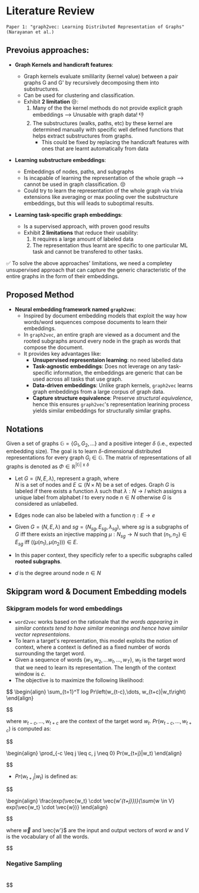 # Literature Review

    Paper 1: "graph2vec: Learning Distributed Representation of Graphs" (Narayanan et al.)

## Prevoius approaches:

- **Graph Kernels and handicraft features**:

  - Graph kernels evaluate smililarity (kernel value) between a pair graphs G and G' by recursively decomposing them into substructures.
  - Can be used for clustering and classification.
  - Exhibit **2 limitation** 😒:
    1. Many of the the kernel methods do not provide explicit graph embeddings --> Unusable with graph data! 👎
    2. The substructures (walks, paths, etc) by these kernel are determined manually with specific well defined functions that helps extract substructures from graphs.
       - This could be fixed by replacing the handicraft features with ones that are learnt automatically from data

- **Learning substructure embeddings**:

  - Embeddings of nodes, paths, and subgraphs
  - Is incapable of learning the representation of the whole graph --> cannot be used in graph classification. 😒
  - Could try to learn the representation of the whole graph via trivia extensions like averaging or max pooling over the substructure embeddings, but this will leads to suboptimal results.

- **Learning task-specific graph embeddings**:
  - Is a supervised approach, with proven good results
  - Exhibit **2 limitations** that reduce their usability:
    1. It requires a large amount of labeled data
    2. The representation thus learnt are specific to one particular ML task and cannot be transfered to other tasks.

✅ To solve the above approaches' limitations, we need a completey unsupervised approach that can capture the generic characteristic of the entire graphs in the form of their embeddings.

## Proposed Method

- **Neural embedding framework named `graph2vec`**:
  - Inspired by document embedding models that exploit the way how words/word sequences compose documents to learn their embeddings.
  - In `graph2vec`, an entire graph are viewed as a document and the rooted subgraphs around every node in the graph as words that compose the document.
  - It provides key advantages like:
    - **Unsupervised representaion learning**: no need labelled data
    - **Task-agnostic embeddings**: Does not leverage on any task-specific information, the embeddings are generic that can be used across all tasks that use graph.
    - **Data-driven embeddings**: Unlike graph kernels, `graph2vec` learns graph embeddings from a large corpus of graph data.
    - **Capture structure equivalence**: Preserve _structural equivalence_, hence this ensures `graph2vec`'s representation learining process yields similar embeddings for structurally similar graphs.

## Notations

Given a set of graphs $\mathbb{G} = \{G_1,G_2,\dots\}$ and a positive integer $\delta$ (i.e., expected embedding size). The goal is to learn $\delta\text{-dimensional distributed representations}$ for every graph $G_i \in \mathbb{G}$.
The matrix of representations of all graphs is denoted as $\Phi \in \mathbb{R}^{|\mathbb{G}|\text{ x }\delta}$

- Let $G = (N,E,\lambda)$, represent a graph, where <br/>
  $N$ is a set of nodes and $E \subseteq (N \times N)$ be a set of edges. Graph $G$ is labeled if there exists a function $\lambda$ such that $\lambda : N \rightarrow l$ which assigns a unique label from alphabet $l$ to every node $n \in N$ otherwise $G$ is considered as unlabelled.

- Edges node can also be labeled with a function $\eta : E \rightarrow e$
- Given $G = (N,E,\lambda)$ and $sg = (N_{sg},E_{sg}, \lambda_{sg})$, where $sg$ is a subgraphs of $G$ iff there exists an injective mapping $\mu : N_{sg} \rightarrow N$ such that $(n_1,n_2) \in E_{sg}$ iff $((\mu(n_1),\mu(n_2))) \in E.$
- In this paper context, they specificly refer to a specific subgraphs called **rooted subgraphs**.
- $d$ is the degree around node $n \in N$

## Skipgram word & Document Embedding models

### Skipgram models for word embeddings

- `word2vec` works based on the rationale that _the words appearing in similar contexts tend to have similar meanings and hence have similar vector representaions_.
- To learn a target's representation, this model exploits the notion of context, where a context is defined as a fixed number of words surrounding the target word.
- Given a sequence of words {${w_1,w_2,\dots w_t, \dots, w_T}$}, $w_t$ is the target word that we need to learn its representation. The length of the context window is $c$.
- The objective is to maximize the following likelihood:

$$
\begin{align}
\sum_{t=1}^T log  Pr\left(w_{t-c},\dots, w_{t+c}|w_t\right)
\end{align}


$$

$\text{where } w_{t-c},\dots,w_{t+c} \text{ are the context of the target word } w_t.$
$Pr(w_{t-c},\dots,w_{t+c})$ is computed as:

$$

\begin{align}
\prod_{-c \leq j \leq c, j \neq 0} Pr(w_{t+j}|w_t)
\end{align}


$$

- $Pr(w_{t+j}|w_t)$ is defined as:

$$

\begin{align}
\frac{exp(\vec{w_t} \cdot \vec{w'_{t+j}})}{\sum_{w \in V} exp(\vec{w_t} \cdot \vec{w})}
\end{align}


$$

where $\vec{w}$ and \vec{w'}$ are the input and output vectors of word $w$ and $V$ is the vocabulary of all the words.

$$

### Negative Sampling
#


$$
